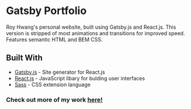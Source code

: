 # Gatsby Portfolio

Roy Hwang's personal website, built using Gatsby.js and React.js.
This version is stripped of most animations and transitions for improved speed.
Features semantic HTML and BEM CSS.


## Built With

* [Gatsby.js](https://www.gatsbyjs.org/) - Site generator for React.js
* [React.js](https://reactjs.org/) - JavaScript libary for bulding user interfaces
* [Sass](https://sass-lang.com/) - CSS extension language

### Check out more of my work [here!](https://github.com/royhhwang)